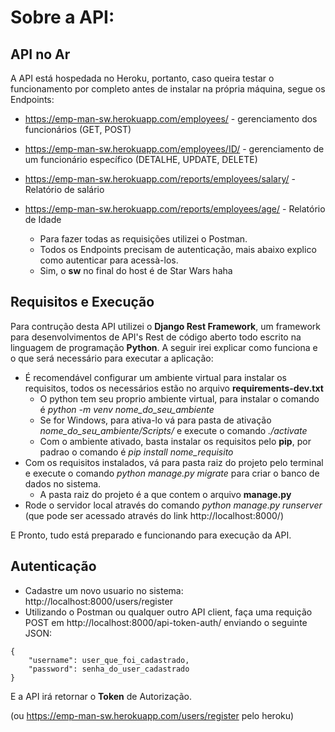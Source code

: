 # Sobre a API:

## API no Ar

A API está hospedada no Heroku, portanto, caso queira testar o funcionamento por completo antes de instalar na própria máquina, segue os Endpoints: 
- https://emp-man-sw.herokuapp.com/employees/ - gerenciamento dos funcionários (GET, POST)
- https://emp-man-sw.herokuapp.com/employees/ID/ - gerenciamento de um funcionário específico (DETALHE, UPDATE, DELETE)
- https://emp-man-sw.herokuapp.com/reports/employees/salary/ - Relatório de salário
- https://emp-man-sw.herokuapp.com/reports/employees/age/ - Relatório de Idade

    * Para fazer todas as requisições utilizei o Postman.
    * Todos os Endpoints precisam de autenticação, mais abaixo explico como autenticar para acessà-los.
    * Sim, o **sw** no final do host é de Star Wars haha

## Requisitos e Execução

Para contrução desta API utilizei o **Django Rest Framework**, um framework para desenvolvimentos de API's Rest de código aberto todo escrito na linguagem de programação **Python**. A seguir irei explicar como funciona e o que será necessário para executar a aplicação:

- É recomendável configurar um ambiente virtual para instalar os requisitos, todos os necessários estão no arquivo **requirements-dev.txt**
    * O python tem seu proprio ambiente virtual, para instalar o comando é *python -m venv nome_do_seu_ambiente*
    * Se for Windows, para ativa-lo vá para pasta de ativação *nome_do_seu_ambiente/Scripts/* e execute o comando *./activate*
    * Com o ambiente ativado, basta instalar os requisitos pelo **pip**, por padrao o comando é *pip install nome_requisito*
- Com os requisitos instalados, vá para pasta raiz do projeto pelo terminal e execute o comando *python manage.py migrate* para criar o banco de dados no sistema.
    * A pasta raiz do projeto é a que contem o arquivo **manage.py**
- Rode o servidor local através do comando *python manage.py runserver* (que pode ser acessado através do link http://localhost:8000/)

E Pronto, tudo está preparado e funcionando para execução da API.

## Autenticação

- Cadastre um novo usuario no sistema: http://localhost:8000/users/register
- Utilizando o Postman ou qualquer outro API client, faça uma requição POST em http://localhost:8000/api-token-auth/ enviando o seguinte JSON:  
```
{
    "username": user_que_foi_cadastrado,
    "password": senha_do_user_cadastrado
}
```
E a API irá retornar o **Token** de Autorização.






(ou https://emp-man-sw.herokuapp.com/users/register pelo heroku)